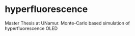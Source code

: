 # hyperfluorescence
Master Thesis at UNamur. Monte-Carlo based simulation of hyperfluorescence OLED
